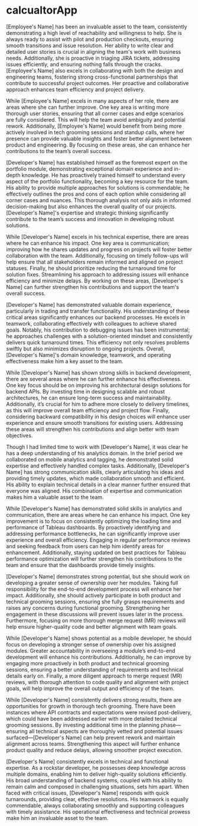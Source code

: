 # calcualtorApp

[Employee's Name] has been an invaluable asset to the team, consistently demonstrating a high level of reachability and willingness to help. She is always ready to assist with pilot and production checkouts, ensuring smooth transitions and issue resolution. Her ability to write clear and detailed user stories is crucial in aligning the team's work with business needs. Additionally, she is proactive in triaging JIRA tickets, addressing issues efficiently, and ensuring nothing falls through the cracks. [Employee's Name] also excels in collaborating with both the design and engineering teams, fostering strong cross-functional partnerships that contribute to successful project outcomes. Her proactive and collaborative approach enhances team efficiency and project delivery.

While [Employee's Name] excels in many aspects of her role, there are areas where she can further improve. One key area is writing more thorough user stories, ensuring that all corner cases and edge scenarios are fully considered. This will help the team avoid ambiguity and potential rework. Additionally, [Employee's Name] would benefit from being more actively involved in tech grooming sessions and standup calls, where her presence can provide valuable insights and foster better alignment between product and engineering. By focusing on these areas, she can enhance her contributions to the team’s overall success.



[Developer's Name] has established himself as the foremost expert on the portfolio module, demonstrating exceptional domain experience and in-depth knowledge. He has proactively trained himself to understand every aspect of the portfolio functionality, becoming a key resource for the team. His ability to provide multiple approaches for solutions is commendable; he effectively outlines the pros and cons of each option while considering all corner cases and nuances. This thorough analysis not only aids in informed decision-making but also enhances the overall quality of our projects. [Developer's Name]'s expertise and strategic thinking significantly contribute to the team’s success and innovation in developing robust solutions.

While [Developer's Name] excels in his technical expertise, there are areas where he can enhance his impact. One key area is communication; improving how he shares updates and progress on projects will foster better collaboration with the team. Additionally, focusing on timely follow-ups will help ensure that all stakeholders remain informed and aligned on project statuses. Finally, he should prioritize reducing the turnaround time for solution fixes. Streamlining his approach to addressing issues will enhance efficiency and minimize delays. By working on these areas, [Developer's Name] can further strengthen his contributions and support the team's overall success.


[Developer's Name] has demonstrated valuable domain experience, particularly in trading and transfer functionality. His understanding of these critical areas significantly enhances our backend processes. He excels in teamwork, collaborating effectively with colleagues to achieve shared goals. Notably, his contribution to debugging issues has been instrumental; he approaches challenges with a solution-oriented mindset and consistently delivers quick turnaround times. This efficiency not only resolves problems swiftly but also minimizes disruption to ongoing projects. Overall, [Developer's Name]'s domain knowledge, teamwork, and operating effectiveness make him a key asset to the team.


While [Developer's Name] has shown strong skills in backend development, there are several areas where he can further enhance his effectiveness. One key focus should be on improving his architectural design solutions for backend APIs. By investing time in designing scalable and robust architectures, he can ensure long-term success and maintainability. Additionally, it’s crucial for him to adhere more closely to delivery timelines, as this will improve overall team efficiency and project flow. Finally, considering backward compatibility in his design choices will enhance user experience and ensure smooth transitions for existing users. Addressing these areas will strengthen his contributions and align better with team objectives.


Though I had limited time to work with [Developer's Name], it was clear he has a deep understanding of his analytics domain. In the brief period we collaborated on mobile analytics and tagging, he demonstrated solid expertise and effectively handled complex tasks. Additionally, [Developer's Name] has strong communication skills, clearly articulating his ideas and providing timely updates, which made collaboration smooth and efficient. His ability to explain technical details in a clear manner further ensured that everyone was aligned. His combination of expertise and communication makes him a valuable asset to the team.



While [Developer's Name] has demonstrated solid skills in analytics and communication, there are areas where he can enhance his impact. One key improvement is to focus on consistently optimizing the loading time and performance of Tableau dashboards. By proactively identifying and addressing performance bottlenecks, he can significantly improve user experience and overall efficiency. Engaging in regular performance reviews and seeking feedback from users can help him identify areas for enhancement. Additionally, staying updated on best practices for Tableau performance optimization will further strengthen his contributions to the team and ensure that the dashboards provide timely insights.




[Developer's Name] demonstrates strong potential, but she should work on developing a greater sense of ownership over her modules. Taking full responsibility for the end-to-end development process will enhance her impact. Additionally, she should actively participate in both product and technical grooming sessions, ensuring she fully grasps requirements and raises any concerns during functional grooming. Strengthening her engagement in these discussions will prevent issues later in the process. Furthermore, focusing on more thorough merge request (MR) reviews will help ensure higher-quality code and better alignment with team goals.

While [Developer's Name] shows potential as a mobile developer, he should focus on developing a stronger sense of ownership over his assigned modules. Greater accountability in overseeing a module’s end-to-end development will enhance his contributions. Additionally, he can improve by engaging more proactively in both product and technical grooming sessions, ensuring a better understanding of requirements and technical details early on. Finally, a more diligent approach to merge request (MR) reviews, with thorough attention to code quality and alignment with project goals, will help improve the overall output and efficiency of the team.




While [Developer's Name] consistently delivers strong results, there are opportunities for growth in thorough tech grooming. There have been instances where API contracts and expectations were revised post-delivery, which could have been addressed earlier with more detailed technical grooming sessions. By investing additional time in the planning phase—ensuring all technical aspects are thoroughly vetted and potential issues surfaced—[Developer's Name] can help prevent rework and maintain alignment across teams. Strengthening this aspect will further enhance product quality and reduce delays, allowing smoother project execution.


[Developer's Name] consistently excels in technical and functional expertise. As a rockstar developer, he possesses deep knowledge across multiple domains, enabling him to deliver high-quality solutions efficiently. His broad understanding of backend systems, coupled with his ability to remain calm and composed in challenging situations, sets him apart. When faced with critical issues, [Developer's Name] responds with quick turnarounds, providing clear, effective resolutions. His teamwork is equally commendable, always collaborating smoothly and supporting colleagues with timely assistance. His operational effectiveness and technical prowess make him an invaluable asset to the team.


